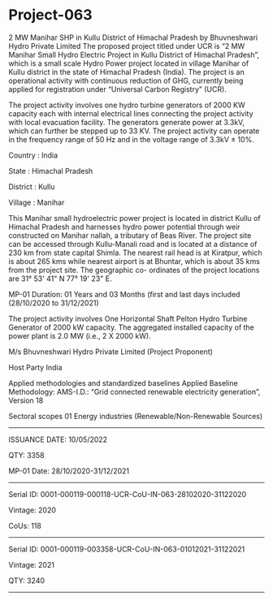 # Project-063
2 MW Manihar SHP in Kullu District of Himachal Pradesh by Bhuvneshwari Hydro Private Limited
The proposed project titled under UCR is “2 MW Manihar Small Hydro Electric Project in Kullu District of Himachal Pradesh”, which is a small scale Hydro Power project located in village Manihar of Kullu district in the state of Himachal Pradesh (India). The project is an operational activity with continuous reduction of GHG, currently being applied for registration under “Universal Carbon Registry” (UCR).

The project activity involves one hydro turbine generators of 2000 KW capacity each with internal 
electrical lines connecting the project activity with local evacuation facility. The generators generate 
power at 3.3kV, which can further be stepped up to 33 KV. The project activity can operate in the 
frequency range of 50 Hz and in the voltage range of 3.3kV ± 10%. 

Country : India

State : Himachal Pradesh

District : Kullu

Village : Manihar

This Manihar small hydroelectric power project is located in district Kullu of Himachal Pradesh and 
harnesses hydro power potential through weir constructed on Manihar nallah, a tributary of Beas 
River. The project site can be accessed through Kullu-Manali road and is located at a distance of 230 
km from state capital Shimla. The nearest rail head is at Kiratpur, which is about 265 kms while 
nearest airport is at Bhuntar, which is about 35 kms from the project site. The geographic co- ordinates 
of the project locations are 31° 53' 41" N 77° 19' 23" E.

MP-01 Duration: 01 Years and 03 Months (first and last days included (28/10/2020 to 
31/12/2021)

The project activity involves One Horizontal Shaft Pelton Hydro Turbine Generator of 2000 kW
capacity. The aggregated installed capacity of the power plant is 2.0 MW (i.e., 2 X 2000 kW).

M/s Bhuvneshwari Hydro Private Limited (Project 
Proponent)

Host Party India

Applied methodologies and standardized baselines Applied Baseline Methodology:
AMS-I.D.: “Grid connected renewable electricity
generation”, Version 18

Sectoral scopes 01 Energy industries
(Renewable/Non-Renewable Sources)

_____________
ISSUANCE DATE: 10/05/2022

QTY: 3358

MP-01 Date: 28/10/2020-31/12/2021
___________
Serial ID: 0001-000119-000118-UCR-CoU-IN-063-28102020-31122020

Vintage: 2020

CoUs: 118
__________________
Serial ID: 0001-000119-003358-UCR-CoU-IN-063-01012021-31122021

Vintage: 2021

QTY: 3240
________________
